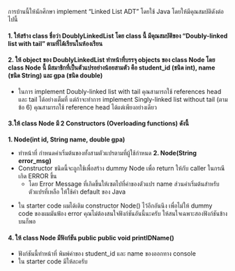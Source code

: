 การบ้านนี้ให้นักศึกษา implement “Linked List ADT” โดยใช้ Java โดยให้มีคุณสมบัติดังต่อไปนี้

#### 1. ให้สร้าง class ชื่อว่า DoublyLinkedList โดย class นี้ มีคุณสมบัติของ “Doubly-linked list with tail” ตามที่ได้เรียนในห้องเรียน
#### 2. ให้ object ของ DoublyLinkedList ทำหน้าที่บรรจุ objects ของ class Node โดย class Node นี้ มีสมาชิกที่เป็นตัวแปรอย่างน้อยสามตัว คือ student_id (ชนิด int), name (ชนิด String) และ gpa (ชนิด double)
  * ในการ implement Doubly-linked list with tail คุณสามารถใช้ references head และ tail ได้อย่างเต็มที่ แต่ถ้าจะทำการ implement Singly-linked list without tail (ตามข้อ 6) คุณสามารถใช้ reference head
ได้แต่เพียงอย่างเดียว
#### 3.ให้ class Node มี 2 Constructors (Overloading functions) ดังนี้
   **1. Node(int id, String name, double gpa)**
  - ทำหน้าที่ กำหนดค่าเริ่มต้นของทั้งสามตัวแปรตามที่ผู้ใช้กำหนด
   **2. Node(String error_msg)**
  - Constructor ชนิดนี้จะถูกใช้เพื่อสร้าง dummy Node เพื่อ return ให้กับ caller ในกรณีเกิด ERROR ขึ้น
    - โดย Error Message ที่เกิดขึ้นให้เซตไปที่ค่าของตัวแปร name ส่วนค่าเริ่มต้นสำหรับตัวแปรที่เหลือ ให้ใช้ค่า default ของ Java
  * ใน starter code ผมได้เติม constructor Node() ไว้อีกอันนึง เพื่อไม่ให้ dummy code ของผมมันฟ้อง error คุณไม่ต้องสนใจฟังก์ชันอันนี้นะครับ ให้สนใจเฉพาะสองฟังก์ชันข้างบนก็พอ
#### 4. ให้ class Node มีฟังก์ชัน public public void printIDName()
  * ฟังก์ชันนี้ทำหน้าที่ พิมพ์ค่าของ student_id และ name ของออกทาง console
  * ใน starter code มีให้ละครับ
